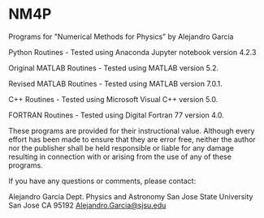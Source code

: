 # NM4P
Programs for "Numerical Methods for Physics" by Alejandro Garcia

Python Routines - Tested using Anaconda Jupyter notebook version 4.2.3

Original MATLAB Routines - Tested using MATLAB version 5.2.

Revised MATLAB Routines - Tested using MATLAB version 7.0.1.

C++ Routines - Tested using Microsoft Visual C++ version 5.0.

FORTRAN Routines - Tested using Digital Fortran 77 version 4.0.

These programs are provided for their instructional value.
Although every effort has been made to ensure that they are error
free, neither the author nor the publisher shall be held
responsible or liable for any damage resulting in connection with
or arising from the use of any of these programs.

If you have any questions or comments, please contact:

Alejandro Garcia
Dept. Physics and Astronomy
San Jose State University
San Jose CA 95192
Alejandro.Garcia@sjsu.edu
